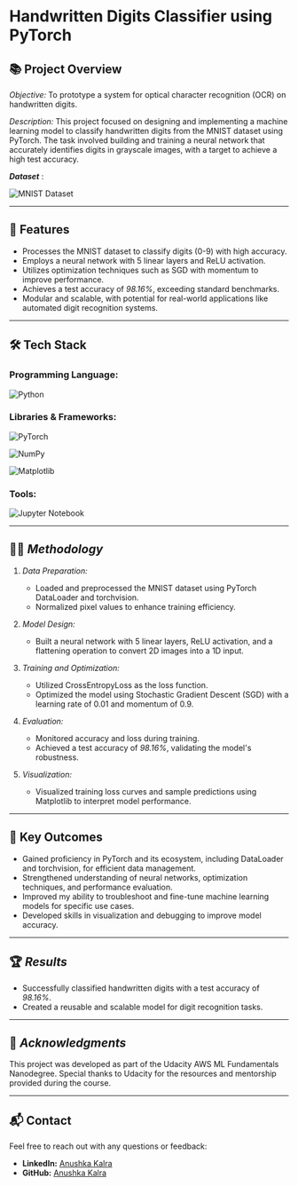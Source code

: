# Handwritten Digits Classifier using PyTorch

## 📚 **Project Overview**

*Objective:* To prototype a system for optical character recognition (OCR) on handwritten digits.


*Description:* This project focused on designing and implementing a machine learning model to classify handwritten digits from the MNIST dataset using PyTorch. The task involved building and training a neural network that accurately identifies digits in grayscale images, with a target to achieve a high test accuracy.

***Dataset*** :

![MNIST Dataset](https://img.shields.io/badge/MNIST%20Dataset%20-%20?style=for-the-badge&logoColor=red&link=https%3A%2F%2Fyann.lecun.com%2Fexdb%2Fmnist%2F)

---

## 🚀 **Features**
- Processes the MNIST dataset to classify digits (0-9) with high accuracy.
- Employs a neural network with 5 linear layers and ReLU activation.
- Utilizes optimization techniques such as SGD with momentum to improve performance.
- Achieves a test accuracy of *98.16%*, exceeding standard benchmarks.
- Modular and scalable, with potential for real-world applications like automated digit recognition systems.


---

## 🛠️ **Tech Stack**
### **Programming Language:**
![Python](https://img.shields.io/badge/python-3670A0?style=for-the-badge&logo=python&logoColor=ffdd54)

### **Libraries & Frameworks:**
 ![PyTorch](https://img.shields.io/badge/PyTorch-%23EE4C2C.svg?style=for-the-badge&logo=PyTorch&logoColor=white)
 

![NumPy](https://img.shields.io/badge/numpy-%23013243.svg?style=for-the-badge&logo=numpy&logoColor=white)


![Matplotlib](https://img.shields.io/badge/Matplotlib-%23ffffff.svg?style=for-the-badge&logo=Matplotlib&logoColor=black)


### **Tools:**
![Jupyter Notebook](https://img.shields.io/badge/jupyter-%23FA0F00.svg?style=for-the-badge&logo=jupyter&logoColor=white)


---

## 🧑‍🔬 *Methodology*
1. *Data Preparation:*
   - Loaded and preprocessed the MNIST dataset using PyTorch DataLoader and torchvision.
   - Normalized pixel values to enhance training efficiency.

2. *Model Design:*
   - Built a neural network with 5 linear layers, ReLU activation, and a flattening operation to convert 2D images into a 1D input.

3. *Training and Optimization:*
   - Utilized CrossEntropyLoss as the loss function.
   - Optimized the model using Stochastic Gradient Descent (SGD) with a learning rate of 0.01 and momentum of 0.9.

4. *Evaluation:*
   - Monitored accuracy and loss during training.
   - Achieved a test accuracy of *98.16%*, validating the model's robustness.

5. *Visualization:*
   - Visualized training loss curves and sample predictions using Matplotlib to interpret model performance.


---

## 🎯 **Key Outcomes**
-	Gained proficiency in PyTorch and its ecosystem, including DataLoader and torchvision, for efficient data management.  
-	Strengthened understanding of neural networks, optimization techniques, and performance evaluation.  
-	Improved my ability to troubleshoot and fine-tune machine learning models for specific use cases.
-	Developed skills in visualization and debugging to improve model accuracy.

---

## 🏆 *Results*
- Successfully classified handwritten digits with a test accuracy of *98.16%*.
- Created a reusable and scalable model for digit recognition tasks.

---

## 🙌 *Acknowledgments*
This project was developed as part of the Udacity AWS ML Fundamentals Nanodegree. Special thanks to Udacity for the resources and mentorship provided during the course.

---

## 📬 **Contact**
Feel free to reach out with any questions or feedback:
- **LinkedIn:** [Anushka Kalra](https://www.linkedin.com/in/https://www.linkedin.com/in/anushka-kalra-300286213/)
- **GitHub:** [Anushka Kalra](https://github.com/AnushkaKalra)

